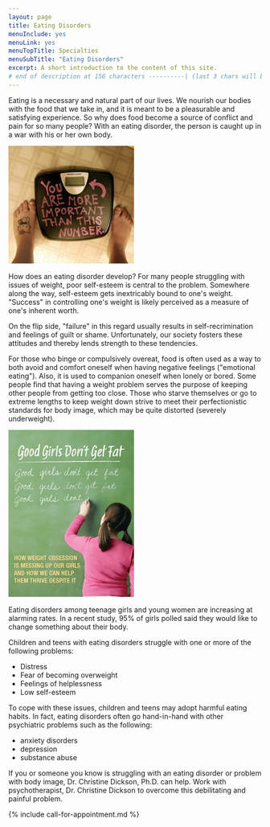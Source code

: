```yaml
---
layout: page
title: Eating Disorders
menuInclude: yes
menuLink: yes
menuTopTitle: Specialties
menuSubTitle: "Eating Disorders"
excerpt: A short introduction to the content of this site.
# end of description at 156 characters ----------| (last 3 chars will be replaced by '...' on overflow)
---
```


Eating is a necessary and natural part of our lives. We nourish our bodies with the food that we take in, and it is meant to be a pleasurable and satisfying experience.  So why does food become a source of conflict and pain for so many people? With an eating disorder, the person is caught up in a war with his or her own body. 

![scale](/images/scale.jpg)

How does an eating disorder develop? For many people struggling with issues of weight, poor self-esteem is central to the problem. Somewhere along the way, self-esteem gets inextricably bound to one's weight. "Success" in controlling one's weight is likely perceived as a measure of one's inherent worth. 

On the flip side, "failure" in this regard usually results in self-recrimination and feelings of guilt or shame. Unfortunately, our society fosters these attitudes and thereby lends strength to these tendencies. 

For those who binge or compulsively overeat, food is often used as a way to both avoid and comfort oneself when having negative feelings ("emotional eating"). Also, it is used to companion oneself when lonely or bored. Some people find that having a weight problem serves the purpose of keeping other people from getting too close. Those who starve themselves or go to extreme lengths to keep weight down strive to meet their perfectionistic standards for body image, which may be quite distorted (severely underweight).

![ggdgf](/images/ggdgf.jpg)

Eating disorders among teenage girls and young women are increasing at alarming rates. In a recent study, 95% of girls polled said they would like to change something about their body. 

Children and teens with eating disorders struggle with one or more of the following problems:

* Distress
* Fear of becoming overweight
* Feelings of helplessness
* Low self-esteem

To cope with these issues, children and teens may adopt harmful eating habits. In fact, eating disorders often go hand-in-hand with other psychiatric problems such as the following:

* anxiety disorders
* depression
* substance abuse
    
If you or someone you know is struggling with an eating disorder or problem with body image,  Dr. Christine Dickson, Ph.D. can help.  Work with psychotherapist, Dr. Christine Dickson to overcome this debilitating and painful problem. 

{% include call-for-appointment.md %}

</div> 




 

